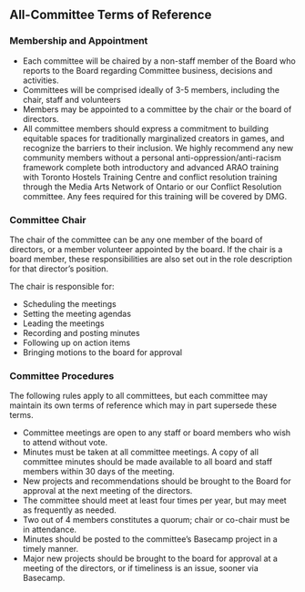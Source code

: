 ## All-Committee Terms of Reference

### Membership and Appointment

* Each committee will be chaired by a non-staff member of the Board who reports to the Board regarding Committee business, decisions and activities.
* Committees will be comprised ideally of 3-5 members, including the chair, staff and volunteers
* Members may be appointed to a committee by the chair or the board of directors.
* All committee members should express a commitment to building equitable spaces for traditionally marginalized creators in games, and recognize the barriers to their inclusion. We highly recommend any new community members without a personal anti-oppression/anti-racism framework complete both introductory and advanced ARAO training with Toronto Hostels Training Centre and conflict resolution training through the Media Arts Network of Ontario or our Conflict Resolution committee. Any fees required for this training will be covered by DMG.


### Committee Chair

The chair of the committee can be any one member of the board of directors, or a member volunteer appointed by the board. If the chair is a board member, these responsibilities are also set out in the role description for that director’s position.

The chair is responsible for:

* Scheduling the meetings
* Setting the meeting agendas
* Leading the meetings
* Recording and posting minutes
* Following up on action items
* Bringing motions to the board for approval

### Committee Procedures

The following rules apply to all committees, but each committee may maintain its own terms of reference which may in part supersede these terms.

* Committee meetings are open to any staff or board members who wish to attend without vote.
* Minutes must be taken at all committee meetings. A copy of all committee minutes should be made available to all board and staff members within 30 days of the meeting.
* New projects and recommendations should be brought to the Board for approval at the next meeting of the directors.
* The committee should meet at least four times per year, but may meet as frequently as needed.
* Two out of 4 members constitutes a quorum; chair or co-chair must be in attendance.
* Minutes should be posted to the committee’s Basecamp project in a timely manner.
* Major new projects should be brought to the board for approval at a meeting of the directors, or if timeliness is an issue, sooner via Basecamp.